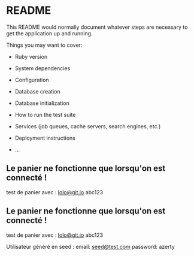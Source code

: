 # README

This README would normally document whatever steps are necessary to get the
application up and running.

Things you may want to cover:

* Ruby version

* System dependencies

* Configuration

* Database creation

* Database initialization

* How to run the test suite

* Services (job queues, cache servers, search engines, etc.)

* Deployment instructions

* ...

## Le panier ne fonctionne que lorsqu'on est connecté !
test de panier avec :
lolo@git.io
abc123

## Le panier ne fonctionne que lorsqu'on est connecté !
test de panier avec : lolo@git.io abc123

Utilisateur généré en seed : email: seed@test.com password: azerty